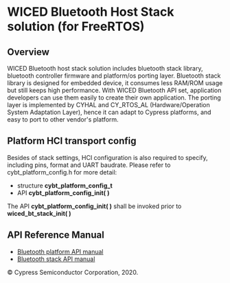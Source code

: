 # WICED Bluetooth Host Stack solution (for FreeRTOS)

## Overview
WICED Bluetooth host stack solution includes bluetooth stack library,
bluetooth controller firmware and platform/os porting layer. Bluetooth stack library
is designed for embedded device, it consumes less RAM/ROM usage but still keeps
high performance. With WICED Bluetooth API set, application developers can use them
easily to create their own application. The porting layer is implemented by CYHAL and CY_RTOS_AL
(Hardware/Operation System Adaptation Layer), hence it can adapt to Cypress platforms, and easy to 
port to other vendor's platform.  

## Platform HCI transport config
Besides of stack settings, HCI configuration is also required to specify, 
including pins, format and UART baudrate. Please refer to cybt_platform_config.h 
for more detail:

*  structure **cybt_platform_config_t**
*  API **cybt_platform_config_init( )**
  
The API **cybt_platform_config_init( )** shall be invoked prior to 
**wiced_bt_stack_init( )**

## API Reference Manual
 - [Bluetooth platform API manual](https://cypresssemiconductorco.github.io/bluetooth-freertos/api_reference_manual/html/index.html)
 - [Bluetooth stack API manual](https://cypresssemiconductorco.github.io/btstack/api_reference_manual/html/index.html)
    
© Cypress Semiconductor Corporation, 2020.
